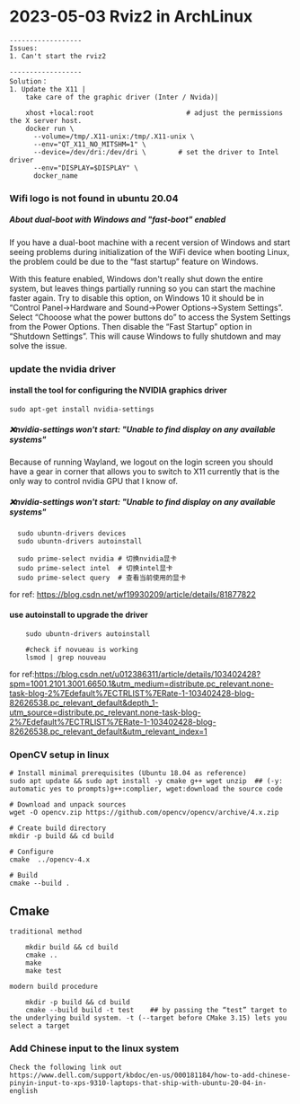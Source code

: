 # 2023-05-03 Rviz2 in ArchLinux
    ------------------
    Issues:
    1. Can't start the rviz2 
    
    ------------------
    Solution：
    1. Update the X11 | 
        take care of the graphic driver (Inter / Nvida)| 
        
        xhost +local:root                       # adjust the permissions the X server host.
        docker run \
          --volume=/tmp/.X11-unix:/tmp/.X11-unix \
          --env="QT_X11_NO_MITSHM=1" \
          --device=/dev/dri:/dev/dri \        # set the driver to Intel driver
          --env="DISPLAY=$DISPLAY" \
          docker_name








### Wifi logo is not found in ubuntu 20.04

##### About dual-boot with Windows and "fast-boot" enabled
If you have a dual-boot machine with a recent version of Windows and start seeing problems during initialization of the WiFi device when booting Linux, the problem could be due to the “fast startup” feature on Windows.

With this feature enabled, Windows don't really shut down the entire system, but leaves things partially running so you can start the machine faster again. Try to disable this option, on Windows 10 it should be in “Control Panel→Hardware and Sound→Power Options→System Settings”. Select “Chooose what the power buttons do” to access the System Settings from the Power Options. Then disable the “Fast Startup” option in “Shutdown Settings”. This will cause Windows to fully shutdown and may solve the issue.




### update the nvidia driver

#### install the tool for configuring the NVIDIA graphics driver

    sudo apt-get install nvidia-settings
    
##### ❌nvidia-settings won't start: "Unable to find display on any available systems"
  Because of running Wayland, we logout on the login screen you should have a gear in corner that allows you to switch to X11 currently that is the only way to control nvidia GPU that I know of.
  
##### ❌nvidia-settings won't start: "Unable to find display on any available systems"

      sudo ubuntn-drivers devices
      sudo ubuntn-drivers autoinstall
      
      sudo prime-select nvidia # 切换nvidia显卡
      sudo prime-select intel  # 切换intel显卡
      sudo prime-select query  # 查看当前使用的显卡

for ref: https://blog.csdn.net/wf19930209/article/details/81877822



#### use autoinstall to upgrade the driver
        
        sudo ubuntn-drivers autoinstall
        
        #check if novueau is working
        lsmod | grep nouveau

for ref:https://blog.csdn.net/u012386311/article/details/103402428?spm=1001.2101.3001.6650.1&utm_medium=distribute.pc_relevant.none-task-blog-2%7Edefault%7ECTRLIST%7ERate-1-103402428-blog-82626538.pc_relevant_default&depth_1-utm_source=distribute.pc_relevant.none-task-blog-2%7Edefault%7ECTRLIST%7ERate-1-103402428-blog-82626538.pc_relevant_default&utm_relevant_index=1





### OpenCV setup in linux
    # Install minimal prerequisites (Ubuntu 18.04 as reference)
    sudo apt update && sudo apt install -y cmake g++ wget unzip  ## (-y: automatic yes to prompts)g++:complier, wget:download the source code
    
    # Download and unpack sources
    wget -O opencv.zip https://github.com/opencv/opencv/archive/4.x.zip
    
    # Create build directory
    mkdir -p build && cd build
    
    # Configure
    cmake  ../opencv-4.x
    
    # Build
    cmake --build .
    
    
## Cmake
    traditional method
    
        mkdir build && cd build
        cmake ..
        make
        make test
    
    modern build procedure
        
        mkdir -p build && cd build
        cmake --build build -t test    ## by passing the “test” target to the underlying build system. -t (--target before CMake 3.15) lets you select a target
    



### Add Chinese input to the linux system
    Check the following link out
    https://www.dell.com/support/kbdoc/en-us/000181184/how-to-add-chinese-pinyin-input-to-xps-9310-laptops-that-ship-with-ubuntu-20-04-in-english
